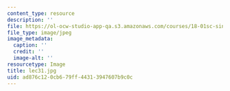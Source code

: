 ```yaml
---
content_type: resource
description: ''
file: https://ol-ocw-studio-app-qa.s3.amazonaws.com/courses/18-01sc-single-variable-calculus-fall-2010/ad876c120cb679ff44313947607b9c0c_lec31.jpg
file_type: image/jpeg
image_metadata:
  caption: ''
  credit: ''
  image-alt: ''
resourcetype: Image
title: lec31.jpg
uid: ad876c12-0cb6-79ff-4431-3947607b9c0c
---
```

